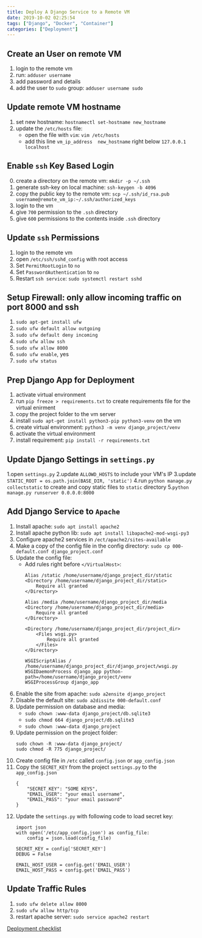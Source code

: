 ```yaml
---
title: Deploy A Django Service to a Remote VM
date: 2019-10-02 02:25:54
tags: ["Django", "Docker", "Container"]
categories: ["Deployment"]
---
```


## Create an User on remote VM
1. login to the remote vm
2. run: `adduser username`
3. add password and details
4. add the user to `sudo` group: `adduser username sudo`


## Update remote VM hostname
1. set new hostname: `hostnamectl set-hostname new_hostname`
2. update the `/etc/hosts` file:
    * open the file with `vim`: `vim /etc/hosts`
    * add this line `vm_ip_address  new_hostname` right below `127.0.0.1      localhost`

## Enable `ssh` Key Based Login
0. create a directory on the remote vm: `mkdir -p ~/.ssh`
1. generate ssh-key on local machine: `ssh-keygen -b 4096`
2. copy the public key to the remote vm: `scp ~/.ssh/id_rsa.pub username@remote_vm_ip:~/.ssh/authorized_keys`
3. login to the vm
4. give `700` permission to the `.ssh` directory
5. give `600` permissions to the contents inside `.ssh` directory

## Update `ssh` Permissions
1. login to the remote vm
2. open `/etc/ssh/sshd_config` with root access
3. Set `PermitRootLogin` to `no`
4. Set `PasswordAuthentication` to `no`
5. Restart `ssh service`: `sudo systemctl restart sshd`

## Setup Firewall: only allow incoming traffic on port 8000 and ssh
1. `sudo apt-get install ufw`
2. `sudo ufw default allow outgoing`
3. `sudo ufw default deny incoming`
4. `sudo ufw allow ssh`
5. `sudo ufw allow 8000`
6. `sudo ufw enable`, yes
7. `sudo ufw status`

## Prep Django App for Deployment
1. activate virtual environment
2. run `pip freeze > requirements.txt` to create requirements file for the virtual enirment
3. copy the project folder to the vm server
4. install `sudo apt-get install python3-pip python3-venv` on the vm
5. create virtual environment: `python3 -m venv django_project/venv`
6. activate the virtual environment
7. install requirement: `pip install -r requirements.txt`

## Update Django Settings in `settings.py`
1.open `settings.py`
2.update `ALLOWD_HOSTS` to include your VM's IP
3.update `STATIC_ROOT = os.path.join(BASE_DIR, 'static')`
4.run `python manage.py collectstatic` to create and copy static files to `static` directory
5.`python manage.py runserver 0.0.0.0:8000`

## Add Django Service to `Apache`
1. Install apache: `sudo apt install apache2`
2. Install apache python lib: `sudo apt install libapache2-mod-wsgi-py3`
3. Configure apache2 services in `/ect/apache2/sites-available`
4. Make a copy of the config file in the config directory: `sudo cp 000-default.conf django_project.conf`
5. Update the config file:
    * Add rules right before `</VirtualHost>`:
        ```
        Alias /static /home/username/django_project_dir/static
        <Directory /home/username/django_project_dir/static>
            Require all granted
        </Directory>
        
        Alias /media /home/username/django_project_dir/media
        <Directory /home/username/django_project_dir/media>
            Require all granted
        </Directory>
        
        <Directory /home/username/django_project_dir/project_dir>
            <Files wsgi.py>
                Require all granted
            </Files>
        </Directory>
        
        WSGIScriptAlias / /home/username/django_project_dir/django_project/wsgi.py
        WSGIDaemonProcess django_app python-path=/home/username/django_project/venv
        WSGIProcessGroup django_app
        ```
6. Enable the site from apache: `sudo a2ensite django_project`
7. Disable the default site: `sudo a2dissite 000-default.conf`
8. Update permission on database and media:
    * `sudo chown :www-data django_project/db.sqlite3`
    * `sudo chmod 664 django_project/db.sqlite3`
    * `sudo chown :www-data django_project`
9. Update permission on the project folder:
    ```
    sudo chown -R :www-data django_project/
    sudo chmod -R 775 django_project/
    ```
10. Create config file in `/etc` called `config.json` or `app_config.json`
11. Copy the `SECRET_KEY` from the project `settings.py` to the `app_config.json`
    ```
    {
        "SECRET_KEY": "SOME KEYS",
        "EMAIL_USER": "your email username",
        "EMAIL_PASS": "your email password"
    }
    ```
12. Update the `settings.py` with following code to load secret key:
    ```
    import json
    with open('/etc/app_config.json') as config_file:
        config = json.load(config_file)
        
    SECRET_KEY = config['SECRET_KEY']
    DEBUG = False
    
    EMAIL_HOST_USER = config.get('EMAIL_USER')
    EMAIL_HOST_PASS = config.get('EMAIL_PASS')
    ```

## Update Traffic Rules
1. `sudo ufw delete allow 8000`
2. `sudo ufw allow http/tcp`
3. restart apache server: `sudo service apache2 restart`


[Deployment checklist](https://docs.djangoproject.com/en/2.2/howto/deployment/checklist/)

